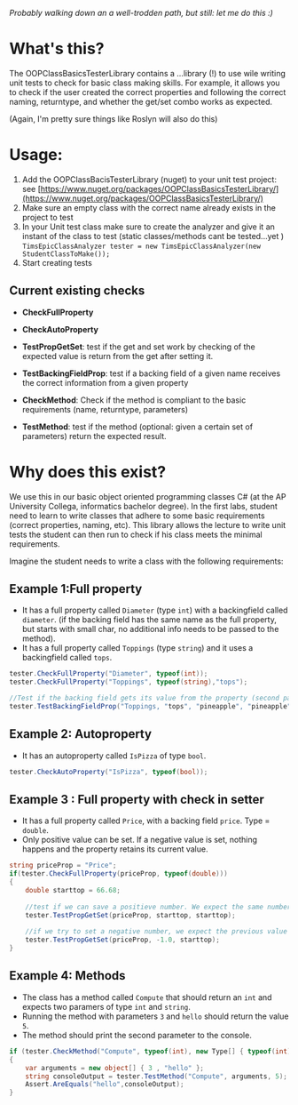*Probably walking down an a well-trodden path, but still: let me do this :)* 

# What's this?

The OOPClassBasicsTesterLibrary contains a ...library (!) to use wile writing unit tests to check for basic class making skills. For example, it allows you to check if the user created the correct properties and following the correct naming, returntype, and whether the get/set combo works as expected.

(Again, I'm pretty sure things like Roslyn will also do this)



# Usage:

1. Add the OOPClassBacisTesterLibrary (nuget) to your unit test project: see  [https://www.nuget.org/packages/OOPClassBasicsTesterLibrary/](https://www.nuget.org/packages/OOPClassBasicsTesterLibrary/)
2. Make sure an empty class with the correct name already exists in the project to test 
3. In your Unit test class make sure to create the analyzer and give it an instant of the class to test (static classes/methods cant be tested...yet ) 
``TimsEpicClassAnalyzer tester = new TimsEpicClassAnalyzer(new StudentClassToMake());``
4. Start creating tests 

## Current existing checks

* **CheckFullProperty**
* **CheckAutoProperty**
* **TestPropGetSet**: test if the get and set work by checking of the expected value is return from the get after setting it.
* **TestBackingFieldProp**: test if a backing field of a given name receives the correct information from a given property

* **CheckMethod**: Check if the method is compliant to the basic requirements (name, returntype, parameters)
* **TestMethod**: test if the method (optional: given a certain set of parameters) return the expected result.

# Why does this exist?

We use this in our basic object oriented programming classes C# (at the AP University Collega, informatics bachelor degree). In the first labs, student need to learn to write classes that adhere to some basic requirements (correct properties, naming, etc). This library allows the lecture to write unit tests the student can then run to check if his class meets the minimal requirements.

Imagine the student needs to write a class with the following requirements:

## Example 1:Full property

* It has a full property called ``Diameter`` (type ``int``) with a backingfield called ``diameter``. (if the backing field has the same name as the full property, but starts with small char, no additional info needs to be passed to the method).
* It has a full property called ``Toppings`` (type ``string``) and it uses a backingfield called ``tops``.


```cs       
tester.CheckFullProperty("Diameter", typeof(int));
tester.CheckFullProperty("Toppings", typeof(string),"tops");

//Test if the backing field gets its value from the property (second parameter)
tester.TestBackingFieldProp("Toppings, "tops", "pineapple", "pineapple");
```

## Example 2: Autoproperty

* It has an autoproperty called ``IsPizza`` of type ``bool``.

```cs
tester.CheckAutoProperty("IsPizza", typeof(bool));
```

## Example 3 : Full property with check in setter

* It has a full property called ``Price``, with a backing field ``price``. Type = ``double``.
* Only positive value can be set. If a negative value is set, nothing happens and the property retains its current value.

```cs
string priceProp = "Price";
if(tester.CheckFullProperty(priceProp, typeof(double)))
{
    double starttop = 66.68;
    
    //test if we can save a positieve number. We expect the same number if we call the get.
    tester.TestPropGetSet(priceProp, starttop, starttop); 
    
    //if we try to set a negative number, we expect the previous value (startop) to be returned after calling the get
    tester.TestPropGetSet(priceProp, -1.0, starttop); 
}
```

## Example 4: Methods

* The class has a method called ``Compute`` that should return an ``int`` and expects two paramers of type ``int`` and ``string``.
* Running the method with parameters ``3`` and ``hello`` should return the value ``5``.
* The method should print the second parameter to the console.

```cs
if (tester.CheckMethod("Compute", typeof(int), new Type[] { typeof(int), typeof(string) }))
{
    var arguments = new object[] { 3 , "hello" };
    string consoleOutput = tester.TestMethod("Compute", arguments, 5);
    Assert.AreEquals("hello",consoleOutput);
}
```
